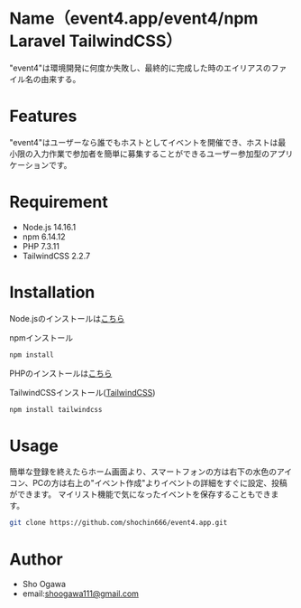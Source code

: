 # Name（event4.app/event4/npm Laravel TailwindCSS）

"event4"は環境開発に何度か失敗し、最終的に完成した時のエイリアスのファイル名の由来する。


<!-- デモ動画などがあるといい -->

# Features

"event4"はユーザーなら誰でもホストとしてイベントを開催でき、ホストは最小限の入力作業で参加者を簡単に募集することができるユーザー参加型のアプリケーションです。

# Requirement

* Node.js 14.16.1
* npm 6.14.12
* PHP 7.3.11
* TailwindCSS 2.2.7

# Installation

Node.jsのインストールは[こちら](https://nodejs.org/ja/download/)


npmインストール

```bash
npm install
```


PHPのインストールは[こちら](https://www.php.net/manual/ja/install.php)


TailwindCSSインストール([TailwindCSS](https://tailwindcss.jp/))
```bash
npm install tailwindcss
```

# Usage

簡単な登録を終えたらホーム画面より、スマートフォンの方は右下の水色のアイコン、PCの方は右上の"イベント作成"よりイベントの詳細をすぐに設定、投稿ができます。
マイリスト機能で気になったイベントを保存することもできます。

```bash
git clone https://github.com/shochin666/event4.app.git
```

<!-- # Note

注意点などがあれば書く -->

# Author

* Sho Ogawa
* email:shoogawa111@gmail.com